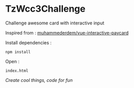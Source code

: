 # TzWcc3Challenge
Challenge awesome card with interactive input

Inspired from :
[muhammederdem/vue-interactive-paycard](https://github.com/muhammederdem/vue-interactive-paycard)

Install dependencies :

`npm install`

Open :

`index.html`

*Create cool things, code for fun*
